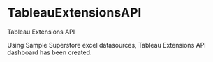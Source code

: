 # TableauExtensionsAPI
Tableau Extensions API


Using Sample Superstore excel datasources, Tableau Extensions API dashboard has been created.
